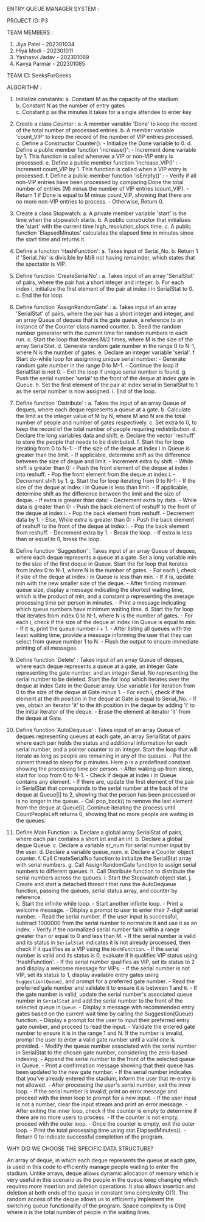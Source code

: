 ENTRY QUEUE MANAGER SYSTEM :

PROJECT ID: P3

TEAM MEMBERS :
1. Jiya Patel - 202301034
2. Hiya Modi - 202301011
3. Yashasvi Jadav - 202301069
4. Kavya Parmar - 202301085

TEAM ID: SeeksForGeeks

ALGORITHM :

1. Initialize constants:
    a. Constant M as the capacity of the stadium<br /> 
    b. Constant N as the number of entry gates<br /> 
    c. Constant p as the minutes it takes for a single attendee to enter key<br /> 

2. Create a class Counter :
    a. A member variable 'Done' to keep the record of the total number of processed entries.
    b. A member variable 'count_VIP' to keep the record of the number of VIP entries processed.
    c. Define a Constructor Counter():
        - Initialize the Done variable to 0.
    d. Define a public member function 'increase()':
        - Increment done variable by 1. This function is called whenever a VIP or non-VIP entry is processed.
    e. Define a public member function 'increase_VIP()' :
        - Increment count_VIP by 1. This function is called when a VIP entry is processed.
    f. Define a public member function 'isEmpty()' :
        - Verify if all non-VIP entries have been processed by comparing Done the total number of entries (M) minus the number of VIP entries (count_VIP).
        - Return 1 if Done is equal to M minus count_VIP, showing that there are no more non-VIP entries to process.
        - Otherwise, Return 0. 

3. Create a class Stopwatch:
    a. A private member variable 'start' is the time when the stopwatch starts.
    b. A public constructor that initializes the 'start' with the current time high_resolution_clock time.
    c. A public function 'ElapsedMinutes' calculates the elapsed time in minutes since the start time and returns it.

4. Define a function 'HashFunction':
    a. Takes input of Serial_No.
    b. Return 1 if 'Serial_No' is divisible by M/8 not having remainder, which states that the spectator is VIP. 

5. Define function 'CreateSerialNo' :
    a. Takes input of an array 'SerialStat' of pairs, where the pair has a short integer and integer.
    b. For each index i, initialize the first element of the pair at index i in SerialStat to 0.
    c. End the for loop.

6. Define function 'AssignRandomGate' :
    a. Takes input of an array 'SerialStat' of pairs, where the pair has a short integer and integer, and an array Queue of deques that is the gate queue, a reference to an instance of the Counter class named counter.
    b. Seed the random number generator with the current time for random numbers in each run.
    c. Start the loop that iterates M/2 times, where M is the size of the array SerialStat.
    d. Generate random gate number in the range 0 to N-1, where N is the number of gates.
    e. Declare an integer variable 'serial'.
    f. Start do-while loop for assignning unique serial number:
        - Generate random gate number in the range 0 to M-1.
        - Continue the loop if SerialStat is not 0.
        - Exit the loop if unique serial number is found.
    g. Push the serial number 'serial' to the front of the deque at index gate in Queue.
    h. Set the first element of the pair at index serial in SerialStat to 1 as the serial number is now assigned.
    i. End of the loop.

7. Define function 'Distribute' :
    a. Takes the input of an array Queue of deques, where each deque represents a queue at a gate. 
    b. Calculate the limit as the integer value of M by N, where M and N are the total number of people and number of gates respectively.
    c. Set extra to 0, to keep the record of the total number of people requiring redistribution.
    d. Declare the long variables data and shift.
    e. Declare the vector<int> 'reshuff' to store the people that needs to be distributed.
    f. Start the for loop iterating from 0 to N-1:
        - If the size of the deque at index i in Queue is greater than the limit.
        - If applicable, determine shift as the difference between the size of deque and limit.
        - Increment extra by shift.
        - While shift is greater than 0:
            - Push the front element of the deque at index i into reshuff.
            - Pop the front element from the deque at index i.
            - Decrement shift by 1.
    g. Start the for loop iterating from 0 to N-1:
        - If the size of the deque at index i in Queue is less than limit.
        - If applicable, determine shift as the difference between the limit and the size of deque.
        - If extra is greater than data:
            - Decrement extra by data.
            - While data is greater than 0:
                - Push the back element of reshuff to the front of the deque at index i.
                - Pop the back element from reshuff.
                - Decrement data by 1.
            - Else, While extra is greater than 0:
                - Push the back element of reshuff to the front of the deque at index i.
                - Pop the back element from reshuff.
                - Decrement extra by 1.
                - Break the loop.
        - If extra is less than or equal to 0, break the loop.

8. Define function 'Suggestion' :
Takes input of an array Queue of deques, where each deque represents a queue at a gate.
Set a long variable min to the size of the first deque in Queue.
 Start the for loop that iterates from index 0 to N-1, where N is the number of gates.
        - For each i, check if size of the deque at index i in Queue is less than min.
        - If it is, update min with the new smaller size of the deque.
        - After finding minimum queue size, display a message indicating the shortest waiting time, which is the product of min, and a constant p representing the average processing time per person in minutes.
        - Print a message indicating which queue numbers have minimum waiting time.
     d. Start the for loop that iterates from index 0 to N-1, where N is the number of gates.
        - For each i, check if the size of the deque at index i in Queue is equal to min.
        - If it is, print the queue number i + 1.
        - After listing all queues with the least waiting time, provide a message informing the user that they can select from queue number 1 to N.
        - Flush the output to ensure immediate printing of all messages.

9. Define function 'Delete' :
 Takes input of an array Queue of deques, where each deque represents a queue at a gate, an integer Gate representing the gate number, and an integer Serial_No representing the serial number to be deleted.
 Start the for loop which iterates over the deque at index Gate in the Queue array. Use variable i for iteration from 0 to the size of the deque at Gate minus 1.
        - For each i, check if the element at the ith position in the deque at Gate is equal to Serial_No.
        - If yes, obtain an iterator 'it' to the ith position in the deque by adding 'i' to the initial iterator of the deque.
        - Erase the element at iterator 'it' from the deque at Gate.

10. Define function 'AutoDequeue' :
 Takes input of an array Queue of deques representing queues at each gate, an array SerialStat of pairs where each pair holds the status and additional information for each serial number, and a pointer counter to an integer.
 Start the loop that will iterate as long as people are remaining in any of the queues.
        - Put the current thread to sleep for p minutes. Here p is a predefined constant showing the processing time per person.
        - After waking up from sleep, start for loop from 0 to N-1.
            - Check if deque at index i in Queue contains any element.
            - If there are, update the first element of the pair in SerialStat that corresponds to the serial number at the back of the deque at Queue[i] to 2, showing that the person has been processed or is no longer in the queue.
            - Call pop_back() to remove the last element from the deque at Queue[i].
Continue iterating the process until CountPeopleLeft returns 0, showing that no more people are waiting in the queues.

11. Define Main Function :
    a. Declare a global array SerialStat of pairs, where each pair contains a short int and an int. 
    b. Declare a global deque Queue.
    c. Declare a variable sr_num for serial number input by the user.
    d. Declare a variable queue_num.
    e. Declare a Counter object counter.
    f. Call CreateSerialNo function to initialize the SerialStat array with serial numbers.
    g. Call AssignRandomGate function to assign serial numbers to different queues.
    h. Call Distribute function to distribute the serial numbers across the queues.
    i. Start the Stopwatch object stat.
    j. Create and start a detached thread t that runs the AutoDequeue function, passing the queues, serial status array, and counter by reference.    
    k. Start the infinite while loop.
        - Start another infinite loop.
            - Print a welcome message.
            - Display a prompt to user to enter their 7-digit serial number.
            - Read the serial number. If the user input is successful, subtract 1000000 from the serial number to normalize it and use it as an index.
            - Verify if the normalized serial number falls within a range greater than or equal to 0 and less than M.
            - If the serial number is valid and its status in `SerialStat` indicates it is not already processed, then check if it qualifies as a VIP using the `HashFunction`.
            - If the serial number is valid and its status is 0, evaluate if it qualifies VIP status using 'HashFunction'.
            - If the serial number qualifies as VIP, set its status to 2 and display a welcome message for VIPs.
            - If the serial number is not VIP, set its status to 1, display available entry gates using `Suggestion(Queue)`, and prompt for a preferred gate number.
            - Read the preferred gate number and validate it to ensure it is between 1 and `N`.
            - If the gate number is valid, update the serial number's associated queue number in `SerialStat` and add the serial number to the front of the selected queue in `Queue`.
            - Display a message with recommended entry gates based on the current wait time by calling the Suggestion(Queue) function.
            - Display a prompt for the user to input their preferred entry gate number, and proceed to read the input.
            - Validate the entered gate number to ensure it is in the range 1 and N. If the number is invalid, prompt the user to enter a valid gate number until a valid one is provided.
            - Modify the queue number associated with the serial number in SerialStat to the chosen gate number, considering the zero-based indexing.
            - Append the serial number to the front of the selected queue in Queue.
            - Print a confirmation message showing that their queue has been updated to the new gate number.
            - If the serial number indicates that you've already entered the stadium, inform the user that re-entry is not allowed.
            - After processing the user's serial number, exit the inner loop.
            - If the serial number is invalid, print an error message and proceed with the inner loop to prompt for a new input.
            - If the user input is not a number, clear the input stream and print an error message.
            - After exiting the inner loop, check if the counter is empty to determine if there are no more users to process.
        - If the counter is not empty, proceed with the outer loop.
        - Once the counter is empty, exit the outer loop.
        - Print the total processing time using stat.ElapsedMinutes().
        - Return 0 to indicate successful completion of the program.



WHY DID WE CHOOSE THE SPECIFIC DATA STRUCTURE?

An array of deque, in which each deque represents the queue at each gate, is used in this code to efficiently manage people waiting to enter the stadium. 
Unlike arrays, deque allows dynamic allocation of memory which is very useful in this scenario as the people in the queue keep changing which requires more insertion and deletion operations. 
It also allows insertion and deletion at both ends of the queue in constant time complexity O(1). 
The random access of the deque allows us to efficiently implement the switching queue functionality of the program.
Space complexity is O(n) where n is the total number of people in the waiting lines.








